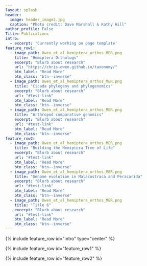 ```yaml
---
layout: splash
header:
  image: header_image2.jpg
  caption: "Photo credit: Dave Marshall & Kathy Hill"
author_profile: False
Title: Publications
intro:
  - excerpt: 'Currently working on page template'
feature_row1:
  - image_path: Owen_et_al_hemiptera_orthos_MER.png
    title: "Hemiptera Orthologs"
    excerpt: "Blurb about research"
    url: "https://chris-owen.github.io/taxonomy/"
    btn_label: "Read More"
    btn_class: "btn--inverse"
  - image_path: Owen_et_al_hemiptera_orthos_MER.png
    title: "Cicada phylogeny and phylogenomics"
    excerpt: "Blurb about research"
    url: "#test-link"
    btn_label: "Read More"
    btn_class: "btn--inverse"
  - image_path: Owen_et_al_hemiptera_orthos_MER.png
    title: "Arthropod comparative genomics"
    excerpt: "Blurb about research"
    url: "#test-link"
    btn_label: "Read More"
    btn_class: "btn--inverse"
feature_row2:
  - image_path: Owen_et_al_hemiptera_orthos_MER.png
    title: "Building the Hemiptera Tree of Life"
    excerpt: "Blurb about research"
    url: "#test-link"
    btn_label: "Read More"
    btn_class: "btn--inverse"
  - image_path: Owen_et_al_hemiptera_orthos_MER.png
    title: "Genome evolution in Malacostraca and Peracarida"
    excerpt: "Blurb about research"
    url: "#test-link"
    btn_label: "Read More"
    btn_class: "btn--inverse"
  - image_path: Owen_et_al_hemiptera_orthos_MER.png
    title: "Title 6"
    excerpt: "Blurb about research"
    url: "#test-link"
    btn_label: "Read More"
    btn_class: "btn--inverse"
---
```

<!--{% include base_path %}
-->
{% include feature_row id="intro" type="center" %}

{% include feature_row id="feature_row1" %}

{% include feature_row id="feature_row2" %}
<!--{% include feature_row id="feature_row1" type="center" %}
-->
<!--
<h3 class="archive__subtitle">{{ site.data.ui-text[site.locale].recent_posts | default: "Recent Posts" }}</h3>

{% for post in paginator.posts %}
  {% include archive-single.html %}
{% endfor %}

{% include paginator.html %} -->
